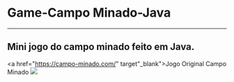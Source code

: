<h1>Game-Campo Minado-Java</h1>

____________________________________________________
<h2>Mini jogo do campo minado feito em Java.</h2>

<a href="https://campo-minado.com/" target"_blank">Jogo Original Campo Minado</a>
<img src="https://user-images.githubusercontent.com/103538940/163853154-4041f2ec-ef30-4447-9d2f-6a659c5f44aa.PNG">

